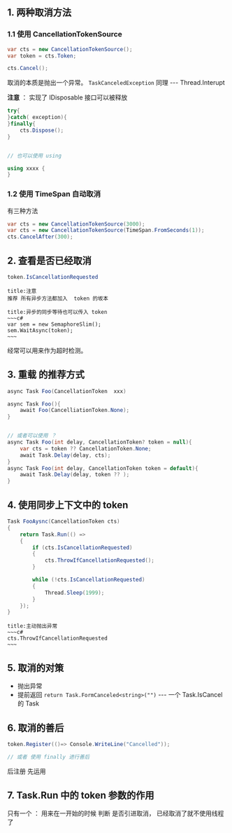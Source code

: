
## 1. 两种取消方法

### 1.1  使用  CancellationTokenSource

```c#
var cts = new CancellationTokenSource();
var token = cts.Token;

cts.Cancel();
```


取消的本质是抛出一个异常。 `TaskCanceledException`   同理  --- Thread.Interupt

**注意** ： 实现了 IDisposable 接口可以被释放

```c#
try{
}catch( exception){
}finally{
	cts.Dispose();
}


// 也可以使用 using

using xxxx {
}
```


### 1.2 使用 TimeSpan 自动取消

有三种方法

```c#
var cts = new CancellationTokenSource(3000);
var cts = new CancellationTokenSource(TimeSpan.FromSeconds(1));
cts.CancelAfter(300);
```


## 2. 查看是否已经取消

```c#
token.IsCancellationRequested
```


```ad-tip
title:注意
推荐 所有异步方法都加入  token 的坂本
```

```ad-note
title:异步的同步等待也可以传入 token
~~~c#
var sem = new SemaphoreSlim();
sem.WaitAsync(token);
~~~
```


经常可以用来作为超时检测。

## 3. 重载 的推荐方式

```c#
async Task Foo(CancellationToken  xxx)

async Task Foo(){
	await Foo(CancelliationToken.None);
}


// 或者可以使用 ？
async Task Foo(int delay, CancellationToken? token = null){
	var cts = token ?? CancellationToken.None;
	await Task.Delay(delay, cts);
}
async Task Foo(int delay, CancellationToken token = default){
	await Task.Delay(delay, token ?? );
}
```


## 4. 使用同步上下文中的 token

```c#
Task FooAysnc(CancellationToken cts)
{
	return Task.Run(() =>
	{
		if (cts.IsCancellationRequested)
		{
			cts.ThrowIfCancellationRequested();
		}

		while (!cts.IsCancellationRequested)
		{
			Thread.Sleep(1999);
		}
	});
}
```


```ad-note
title:主动抛出异常
~~~c#
cts.ThrowIfCancellationRequested
~~~
```


## 5. 取消的对策

- 抛出异常
- 提前返回 `return Task.FormCanceled<string>("")`   --- 一个 Task.IsCancel 的 Task


## 6. 取消的善后

```c#
token.Register(()=> Console.WriteLine("Cancelled"));

// 或者 使用 finally 进行善后
```

后注册  先运用


## 7. Task.Run 中的 token 参数的作用


只有一个 ： 用来在一开始的时候 判断 是否引进取消，  已经取消了就不使用线程了

